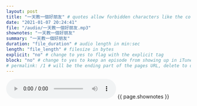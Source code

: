 ```yaml
---
layout: post
title: "一天教一個好朋友" # quotes allow forbidden characters like the colon
date: "2021-01-07 20:24:41"
file: "/audio/一天教一個好朋友.mp3"
shownotes: "一天教一個好朋友"
summary: "一天教一個好朋友"
duration: "file_duration" # audio length in min:sec
length: "file_length" # filesize in bytes
explicit: "no" # change to yes to flag with the explicit tag
block: "no" # change to yes to keep an episode from showing up in iTunes
# permalink: /1 # will be the ending part of the pages URL, delete to default to the title
---
```


<audio controls>
<source src="{{site.url}}{{site.baseurl}}{{ page.file }}" type="audio/x-mp3">
Your browser does not support the audio element.
</audio>
{{ page.shownotes }}
